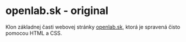 # openlab.sk - original

Klon základnej časti webovej stránky [openlab.sk](https://openlab.sk/), ktorá je spravená čisto pomocou HTML a CSS.